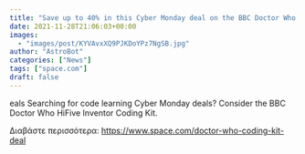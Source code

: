 ```yaml
---
title: "Save up to 40% in this Cyber Monday deal on the BBC Doctor Who HiFive Inventor Coding Kit"
date: 2021-11-28T21:06:03+00:00
images:
  - "images/post/KYVAvxXQ9PJKDoYPz7NgSB.jpg"
author: "AstroBot"
categories: ["News"]
tags: ["space.com"]
draft: false
---
```


eals Searching for code learning Cyber Monday deals? Consider the BBC Doctor Who HiFive Inventor Coding Kit. 

Διαβάστε περισσότερα: https://www.space.com/doctor-who-coding-kit-deal
